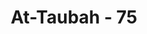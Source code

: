 ---
title: "At-Taubah - 75"
no: 75
arabic_no: ٧٥
ayah: ۞ وَمِنْهُمْ مَّنْ عٰهَدَ اللّٰهَ لَىِٕنْ اٰتٰىنَا مِنْ فَضْلِهٖ لَنَصَّدَّقَنَّ وَلَنَكُوْنَنَّ مِنَ الصّٰلِحِيْنَ 
translation: "Dan di antara mereka ada orang yang telah berjanji kepada Allah, “Sesungguhnya jika Allah memberikan sebagian dari karunia-Nya kepada kami, niscaya kami akan bersedekah dan niscaya kami termasuk orang-orang yang saleh.”"
tafsir: "Ayat ini menerangkan tentang sifat orang-orang munafik yang suka berjanji dengan janji yang muluk-muluk, berani bersumpah dengan menyebut nama Allah untuk menguatkan janjinya itu. Mereka berjanji akan menjadi orang pemurah, dermawan dan menjadi orang-orang baik. Akan tetapi mereka dengan mudah saja melanggar janjinya. Perbuatan yang seperti ini akan dijumpai pada diri segelintir manusia pada setiap masa dan di mana saja."
---
